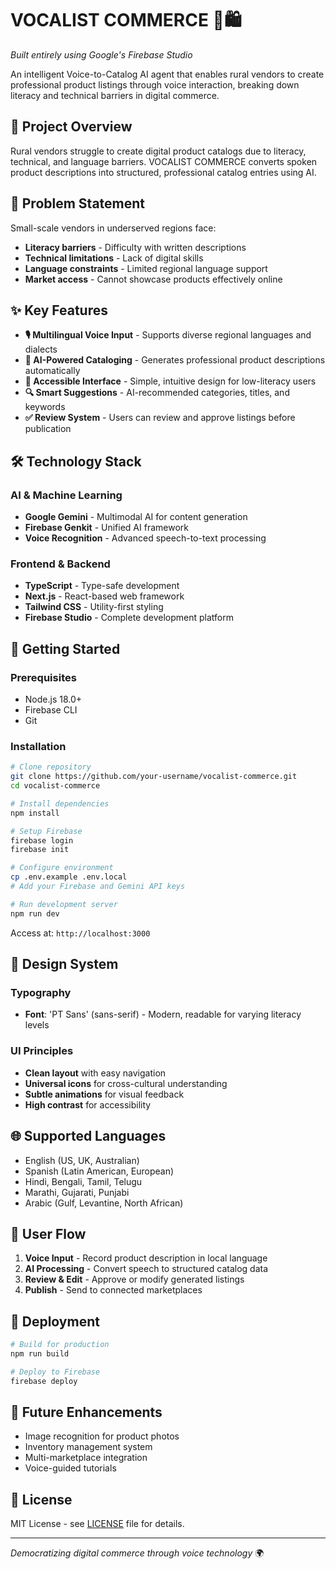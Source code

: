 # VOCALIST COMMERCE 🎤🛍️

*Built entirely using Google's Firebase Studio*

An intelligent Voice-to-Catalog AI agent that enables rural vendors to create professional product listings through voice interaction, breaking down literacy and technical barriers in digital commerce.

## 🌟 Project Overview

Rural vendors struggle to create digital product catalogs due to literacy, technical, and language barriers. VOCALIST COMMERCE converts spoken product descriptions into structured, professional catalog entries using AI.

## 🎯 Problem Statement

Small-scale vendors in underserved regions face:
- **Literacy barriers** - Difficulty with written descriptions
- **Technical limitations** - Lack of digital skills
- **Language constraints** - Limited regional language support
- **Market access** - Cannot showcase products effectively online

## ✨ Key Features

- **🎙️ Multilingual Voice Input** - Supports diverse regional languages and dialects
- **🤖 AI-Powered Cataloging** - Generates professional product descriptions automatically
- **📱 Accessible Interface** - Simple, intuitive design for low-literacy users
- **🔍 Smart Suggestions** - AI-recommended categories, titles, and keywords
- **✅ Review System** - Users can review and approve listings before publication

## 🛠️ Technology Stack

### AI & Machine Learning
- **Google Gemini** - Multimodal AI for content generation
- **Firebase Genkit** - Unified AI framework
- **Voice Recognition** - Advanced speech-to-text processing

### Frontend & Backend
- **TypeScript** - Type-safe development
- **Next.js** - React-based web framework
- **Tailwind CSS** - Utility-first styling
- **Firebase Studio** - Complete development platform

## 🚀 Getting Started

### Prerequisites
- Node.js 18.0+
- Firebase CLI
- Git

### Installation

```bash
# Clone repository
git clone https://github.com/your-username/vocalist-commerce.git
cd vocalist-commerce

# Install dependencies
npm install

# Setup Firebase
firebase login
firebase init

# Configure environment
cp .env.example .env.local
# Add your Firebase and Gemini API keys

# Run development server
npm run dev
```

Access at: `http://localhost:3000`

## 🎨 Design System

### Typography
- **Font**: 'PT Sans' (sans-serif) - Modern, readable for varying literacy levels

### UI Principles
- **Clean layout** with easy navigation
- **Universal icons** for cross-cultural understanding
- **Subtle animations** for visual feedback
- **High contrast** for accessibility

## 🌐 Supported Languages

- English (US, UK, Australian)
- Spanish (Latin American, European)
- Hindi, Bengali, Tamil, Telugu
- Marathi, Gujarati, Punjabi
- Arabic (Gulf, Levantine, North African)

## 📱 User Flow

1. **Voice Input** - Record product description in local language
2. **AI Processing** - Convert speech to structured catalog data
3. **Review & Edit** - Approve or modify generated listings
4. **Publish** - Send to connected marketplaces

## 🚀 Deployment

```bash
# Build for production
npm run build

# Deploy to Firebase
firebase deploy
```

## 🔄 Future Enhancements

- Image recognition for product photos
- Inventory management system
- Multi-marketplace integration
- Voice-guided tutorials

## 📄 License

MIT License - see [LICENSE](LICENSE) file for details.

---

*Democratizing digital commerce through voice technology* 🌍
